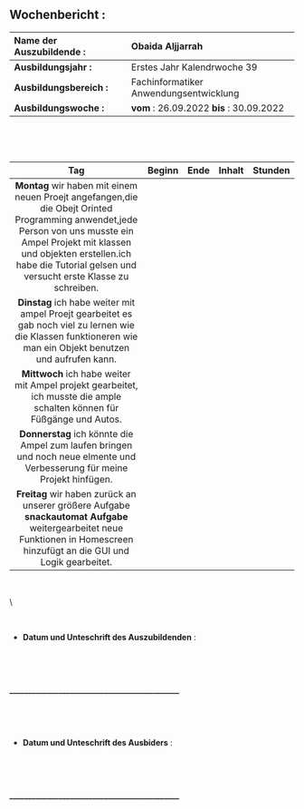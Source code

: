 ## Wochenbericht :

| **Name der Auszubildende :** | Obaida Aljjarrah |
|:--------|:--------|
| **Ausbildungsjahr :** | Erstes Jahr Kalendrwoche 39 |  
| **Ausbildungsbereich :** | Fachinformatiker Anwendungsentwicklung |  
| **Ausbildungswoche :** | **vom** : 26.09.2022 **bis** : 30.09.2022 |



&nbsp;

&nbsp;

|**Tag**|**Beginn**|**Ende**|**Inhalt**|**Stunden**|
|:---:|:---:|:---:|:----------------|:---:|
|**Montag** wir haben mit einem neuen Proejt angefangen,die die Obejt Orinted Programming anwendet,jede Person von uns musste ein Ampel Projekt mit klassen und objekten erstellen.ich habe die Tutorial gelsen und versucht erste Klasse zu schreiben.
| **Dinstag**  ich habe weiter mit ampel Proejt gearbeitet es gab noch viel zu lernen wie die Klassen funktioneren wie man ein Objekt benutzen und aufrufen kann.
| **Mittwoch** ich habe weiter mit Ampel projekt gearbeitet, ich musste die ample schalten können für Füßgänge und Autos.
| **Donnerstag**  ich könnte die Ampel zum laufen bringen und noch neue elmente und Verbesserung für meine Projekt hinfügen.
| **Freitag** wir haben zurück an unserer größere Aufgabe  **snackautomat Aufgabe** weitergearbeitet neue Funktionen in Homescreen hinzufügt an die GUI und Logik gearbeitet.



&nbsp;

\

&nbsp;

* **Datum und Unteschrift des Auszubildenden** :    

&nbsp;

&nbsp;



**_____________________________________________**

&nbsp;

&nbsp;

* **Datum und Unteschrift des Ausbiders** :

&nbsp;

&nbsp;



**_____________________________________________**